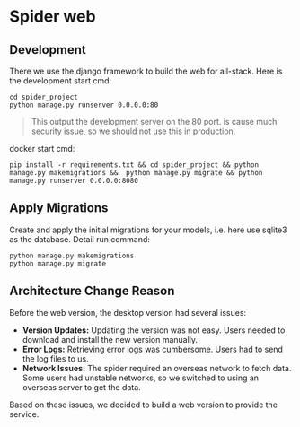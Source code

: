 # Spider web

## Development

There we use the django framework to build the web for all-stack. Here is the development start cmd:

```shell
cd spider_project
python manage.py runserver 0.0.0.0:80
```

> This output the development server on the 80 port. is cause much security issue, so we should not use this in production.

docker start cmd:

```shell
pip install -r requirements.txt && cd spider_project && python manage.py makemigrations &&  python manage.py migrate && python manage.py runserver 0.0.0.0:8080
```

## Apply Migrations

Create and apply the initial migrations for your models, i.e. here use sqlite3 as the database. Detail run command:

```shell
python manage.py makemigrations 
python manage.py migrate
```

## Architecture Change Reason

Before the web version, the desktop version had several issues:

- **Version Updates:** Updating the version was not easy. Users needed to download and install the new version manually.
- **Error Logs:** Retrieving error logs was cumbersome. Users had to send the log files to us.
- **Network Issues:** The spider required an overseas network to fetch data. Some users had unstable networks, so we switched to using an overseas server to get the data.

Based on these issues, we decided to build a web version to provide the service.